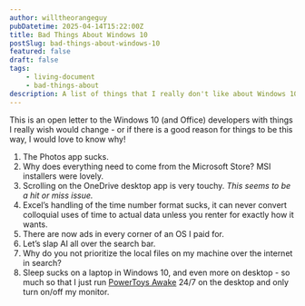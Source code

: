 ```yaml
---
author: willtheorangeguy
pubDatetime: 2025-04-14T15:22:00Z
title: Bad Things About Windows 10
postSlug: bad-things-about-windows-10
featured: false
draft: false
tags:
    - living-document
    - bad-things-about
description: A list of things that I really don't like about Windows 10.
---
```


This is an open letter to the Windows 10 (and Office) developers with things I really wish would change - or if there is a good reason for things to be this way, I would love to know why!

1. The Photos app sucks.
2. Why does everything need to come from the Microsoft Store? MSI installers were lovely.
3. Scrolling on the OneDrive desktop app is very touchy. _This seems to be a hit or miss issue._
4. Excel’s handling of the time number format sucks, it can never convert colloquial uses of time to actual data unless you renter for exactly how it wants.
5. There are now ads in every corner of an OS I paid for.
6. Let’s slap AI all over the search bar.
7. Why do you not prioritize the local files on my machine over the internet in search?
8. Sleep sucks on a laptop in Windows 10, and even more on desktop - so much so that I just run [PowerToys Awake](https://learn.microsoft.com/en-us/windows/powertoys/awake) 24/7 on the desktop and only turn on/off my monitor.
